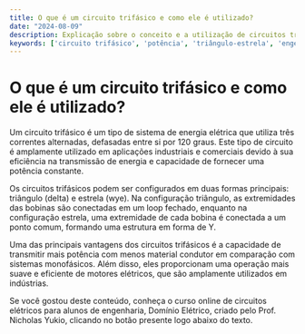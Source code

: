 ```yaml
---
title: O que é um circuito trifásico e como ele é utilizado?
date: "2024-08-09"
description: Explicação sobre o conceito e a utilização de circuitos trifásicos em engenharia elétrica.
keywords: ['circuito trifásico', 'potência', 'triângulo-estrela', 'engenharia elétrica']
---
```


# O que é um circuito trifásico e como ele é utilizado?

Um circuito trifásico é um tipo de sistema de energia elétrica que utiliza três correntes alternadas, defasadas entre si por 120 graus. Este tipo de circuito é amplamente utilizado em aplicações industriais e comerciais devido à sua eficiência na transmissão de energia e capacidade de fornecer uma potência constante.

Os circuitos trifásicos podem ser configurados em duas formas principais: triângulo (delta) e estrela (wye). Na configuração triângulo, as extremidades das bobinas são conectadas em um loop fechado, enquanto na configuração estrela, uma extremidade de cada bobina é conectada a um ponto comum, formando uma estrutura em forma de Y.

Uma das principais vantagens dos circuitos trifásicos é a capacidade de transmitir mais potência com menos material condutor em comparação com sistemas monofásicos. Além disso, eles proporcionam uma operação mais suave e eficiente de motores elétricos, que são amplamente utilizados em indústrias.

Se você gostou deste conteúdo, conheça o curso online de circuitos elétricos para alunos de engenharia, Domínio Elétrico, criado pelo Prof. Nicholas Yukio, clicando no botão presente logo abaixo do texto.